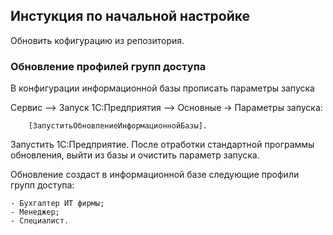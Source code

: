 ## Инстукция по начальной настройке

Обновить кофигурацию из репозитория.

### Обновление профилей групп доступа

  В конфигурации информационной базы прописать параметры запуска

  Сервис –> Запуск 1С:Предприятия –> Основные -> Параметры запуска: 

        [ЗапуститьОбновлениеИнформационнойБазы].

  Запустить 1С:Предприятие. После отработки стандартной программы обновления, выйти из базы и очистить 
  параметр запуска.

  Обновление создаст в информационной базе следующие профили групп доступа:

    - Бухгалтер ИТ фирмы;
    - Менеджер;
    - Специалист.

  

### 


